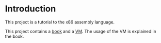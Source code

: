 # Introduction

This project is a tutorial to the x86 assembly language.

This project contains a [book](https://github.com/osdevelopment-info/tutorial-x86/blob/gh-pages/tutorial.pdf) and a
[VM](https://download.osdevelopment.info/tutorial-x86.ova). The usage of the VM is explained in the book.
